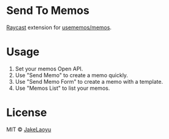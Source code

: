 # Send To Memos

[Raycast](https://www.raycast.com/) extension for [usememos/memos](https://github.com/usememos/memos).

# Usage

1. Set your memos Open API.
2. Use "Send Memo" to create a memo quickly.
3. Use "Send Memo Form" to create a memo with a template.
4. Use "Memos List" to list your memos.

# License
MIT © [JakeLaoyu](https://github.com/JakeLaoyu)